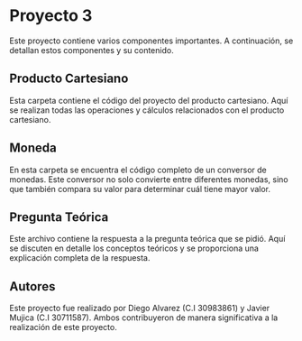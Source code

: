 # Proyecto 3

Este proyecto contiene varios componentes importantes. A continuación, se detallan estos componentes y su contenido.

## Producto Cartesiano

Esta carpeta contiene el código del proyecto del producto cartesiano. Aquí se realizan todas las operaciones y cálculos relacionados con el producto cartesiano.

## Moneda

En esta carpeta se encuentra el código completo de un conversor de monedas. Este conversor no solo convierte entre diferentes monedas, sino que también compara su valor para determinar cuál tiene mayor valor.

## Pregunta Teórica

Este archivo contiene la respuesta a la pregunta teórica que se pidió. Aquí se discuten en detalle los conceptos teóricos y se proporciona una explicación completa de la respuesta.

## Autores

Este proyecto fue realizado por Diego Alvarez (C.I 30983861) y Javier Mujica (C.I 30711587). Ambos contribuyeron de manera significativa a la realización de este proyecto.
